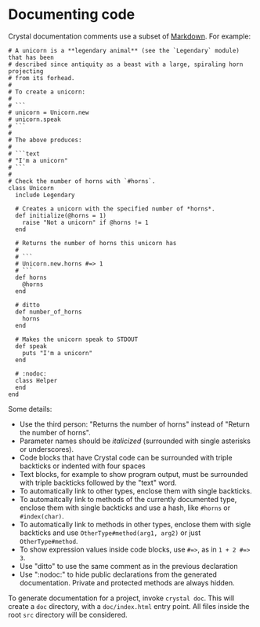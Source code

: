 # Documenting code

Crystal documentation comments use a subset of [Markdown](https://daringfireball.net/projects/markdown/). For example:

`````crystal
# A unicorn is a **legendary animal** (see the `Legendary` module) that has been
# described since antiquity as a beast with a large, spiraling horn projecting
# from its forhead.
#
# To create a unicorn:
#
# ```
# unicorn = Unicorn.new
# unicorn.speak
# ```
#
# The above produces:
#
# ```text
# "I'm a unicorn"
# ```
#
# Check the number of horns with `#horns`.
class Unicorn
  include Legendary

  # Creates a unicorn with the specified number of *horns*.
  def initialize(@horns = 1)
    raise "Not a unicorn" if @horns != 1
  end

  # Returns the number of horns this unicorn has
  #
  # ```
  # Unicorn.new.horns #=> 1
  # ```
  def horns
    @horns
  end

  # ditto
  def number_of_horns
    horns
  end

  # Makes the unicorn speak to STDOUT
  def speak
    puts "I'm a unicorn"
  end

  # :nodoc:
  class Helper
  end
end
`````

Some details:
* Use the third person: "Returns the number of horns" instead of "Return the number of horns".
* Parameter names should be *italicized* (surrounded with single asterisks or underscores).
* Code blocks that have Crystal code can be surrounded with triple backticks or indented with four spaces
* Text blocks, for example to show program output, must be surrounded with triple backticks followed by the "text" word.
* To automatically link to other types, enclose them with single backticks.
* To automaitcally link to methods of the currently documented type, enclose them with single backticks and use a hash, like `#horns` or `#index(char)`.
* To automatically link to methods in other types, enclose them with sigle backticks and use `OtherType#method(arg1, arg2)` or just `OtherType#method`.
* To show expression values inside code blocks, use `#=>`, as in `1 + 2 #=> 3`.
* Use "ditto" to use the same comment as in the previous declaration
* Use ":nodoc:" to hide public declarations from the generated documentation. Private and protected methods are always hidden.

To generate documentation for a project, invoke `crystal doc`. This will create a `doc` directory, with a `doc/index.html` entry point. All files inside the root `src` directory will be considered.
